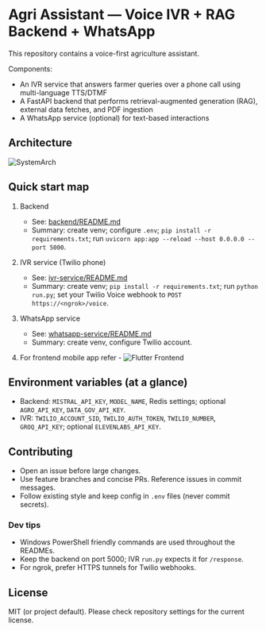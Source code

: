 # Agri Assistant — Voice IVR + RAG Backend + WhatsApp

This repository contains a voice-first agriculture assistant.

Components:

- An IVR service that answers farmer queries over a phone call using multi-language TTS/DTMF
- A FastAPI backend that performs retrieval-augmented generation (RAG), external data fetches, and PDF ingestion
- A WhatsApp service (optional) for text-based interactions

## Architecture

![SystemArch](https://github.com/user-attachments/assets/7a710ace-5011-4cec-bcad-77fa0420f15e)

## Quick start map

1. Backend
	- See: [backend/README.md](backend/README.MD)
	- Summary: create venv; configure `.env`; `pip install -r requirements.txt`; run `uvicorn app:app --reload --host 0.0.0.0 --port 5000`.

1. IVR service (Twilio phone)
	- See: [ivr-service/README.md](ivr-service/README.md)
	- Summary: create venv; `pip install -r requirements.txt`; run `python run.py`; set your Twilio Voice webhook to `POST https://<ngrok>/voice`.

1. WhatsApp service
	- See: [whatsapp-service/README.md](whatsapp-service/README.md)
	- Summary: create venv, configure Twilio account.

1. For frontend mobile app refer - ![Flutter Frontend](https://github.com/OmkarLolage21/CapitalOneHackathonApp)

## Environment variables (at a glance)

- Backend: `MISTRAL_API_KEY`, `MODEL_NAME`, Redis settings; optional `AGRO_API_KEY`, `DATA_GOV_API_KEY`.
- IVR: `TWILIO_ACCOUNT_SID`, `TWILIO_AUTH_TOKEN`, `TWILIO_NUMBER`, `GROQ_API_KEY`; optional `ELEVENLABS_API_KEY`.

## Contributing

- Open an issue before large changes.
- Use feature branches and concise PRs. Reference issues in commit messages.
- Follow existing style and keep config in `.env` files (never commit secrets).

### Dev tips

- Windows PowerShell friendly commands are used throughout the READMEs.
- Keep the backend on port 5000; IVR `run.py` expects it for `/response`.
- For ngrok, prefer HTTPS tunnels for Twilio webhooks.

## License

MIT (or project default). Please check repository settings for the current license.

